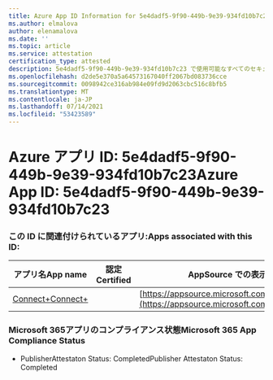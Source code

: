 ```yaml
---
title: Azure App ID Information for 5e4dadf5-9f90-449b-9e39-934fd10b7c23
ms.author: elmalova
author: elenamalova
ms.date: ''
ms.topic: article
ms.service: attestation
certification_type: attested
description: 5e4dadf5-9f90-449b-9e39-934fd10b7c23 で使用可能なすべてのセキュリティおよびコンプライアンス情報。
ms.openlocfilehash: d2de5e370a5a64573167040ff2067bd083736cce
ms.sourcegitcommit: 0098942ce316ab984e09fd9d2063cbc516c8bfb5
ms.translationtype: MT
ms.contentlocale: ja-JP
ms.lasthandoff: 07/14/2021
ms.locfileid: "53423589"
---
```

# <a name="azure-app-id-5e4dadf5-9f90-449b-9e39-934fd10b7c23"></a><span data-ttu-id="8fa1e-103">Azure アプリ ID: 5e4dadf5-9f90-449b-9e39-934fd10b7c23</span><span class="sxs-lookup"><span data-stu-id="8fa1e-103">Azure App ID: 5e4dadf5-9f90-449b-9e39-934fd10b7c23</span></span>


### <a name="apps-associated-with-this-id"></a><span data-ttu-id="8fa1e-104">この ID に関連付けられているアプリ:</span><span class="sxs-lookup"><span data-stu-id="8fa1e-104">Apps associated with this ID:</span></span>
| <span data-ttu-id="8fa1e-105">**アプリ名**</span><span class="sxs-lookup"><span data-stu-id="8fa1e-105">**App name**</span></span> | <span data-ttu-id="8fa1e-106">**認定**</span><span class="sxs-lookup"><span data-stu-id="8fa1e-106">**Certified**</span></span> | <span data-ttu-id="8fa1e-107">**AppSource での表示**</span><span class="sxs-lookup"><span data-stu-id="8fa1e-107">**View in AppSource**</span></span> |
|-|-|-|
| [<span data-ttu-id="8fa1e-108">Connect+</span><span class="sxs-lookup"><span data-stu-id="8fa1e-108">Connect+</span></span>](https://docs.microsoft.com/en-us/microsoft-365-app-certification/forward/WA200002611) |  | [https://appsource.microsoft.com/product/office/WA200002611](https://appsource.microsoft.com/product/office/WA200002611) |

### <a name="microsoft-365-app-compliance-status"></a><span data-ttu-id="8fa1e-109">Microsoft 365アプリのコンプライアンス状態</span><span class="sxs-lookup"><span data-stu-id="8fa1e-109">Microsoft 365 App Compliance Status</span></span>
- <span data-ttu-id="8fa1e-110">PublisherAttestaton Status: Completed</span><span class="sxs-lookup"><span data-stu-id="8fa1e-110">Publisher Attestaton Status: Completed</span></span>
